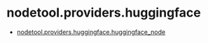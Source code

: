 # nodetool.providers.huggingface

- [nodetool.providers.huggingface.huggingface_node](/providers/huggingface/huggingface_node.md)
